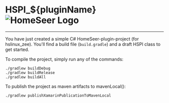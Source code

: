# HSPI_${pluginName} ![HomeSeer Logo](https://lh5.googleusercontent.com/-ouDt6liIFbo/AAAAAAAAAAI/AAAAAAAAAgA/f-7s9hTpPzw/photo.jpg?sz=20)
--------------------------

You have just created a simple C# HomeSeer-plugin-project (for hslinux_zee). You'll find a build file (`build.gradle`) and a draft HSPI class to get started.

To compile the project, simply run any of the commands:

    ./gradlew buildDebug
    ./gradlew buildRelease
    ./gradlew buildAll

To publish the project as maven artifacts to mavenLocal():

    ./gradlew publishXamarinPublicationToMavenLocal    
